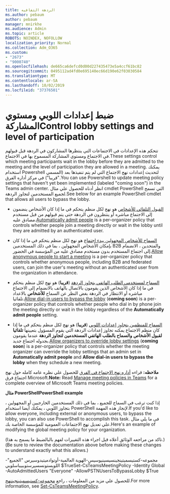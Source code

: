 ```yaml
---
title: الردهة التفافيه
ms.author: pebaum
author: pebaum
manager: mnirkhe
ms.audience: Admin
ms.topic: article
ROBOTS: NOINDEX, NOFOLLOW
localization_priority: Normal
ms.collection: Adm_O365
ms.custom:
- "2673"
- "9000740"
ms.openlocfilehash: de665ca6defcd0d00d227435473e5a4ccf61bc82
ms.sourcegitcommit: 0495112ad4fd0e695140ec66d190e62f03030584
ms.translationtype: MT
ms.contentlocale: ar-SA
ms.lasthandoff: 10/02/2019
ms.locfileid: "37376501"
---
```

# <a name="control-lobby-settings-and-level-of-participation"></a><span data-ttu-id="8e137-102">ضبط إعدادات اللوبي ومستوي المشاركة</span><span class="sxs-lookup"><span data-stu-id="8e137-102">Control lobby settings and level of participation</span></span>

<span data-ttu-id="8e137-103">تتحكم هذه الإعدادات في الاجتماعات التي ينتظرها المشاركون في الردهة قبل قبولهم في الاجتماع ومستوي المشاركة المسموح بها في الاجتماع.</span><span class="sxs-lookup"><span data-stu-id="8e137-103">These settings control which meeting participants wait in the lobby before they are admitted to the meeting and the level of participation they are allowed in a meeting.</span></span> <span data-ttu-id="8e137-104">يمكنك استخدام Powershell لتحديث إعدادات نهج الاجتماع التي لم يتم تنفيذها بعد (المسمي "قريبا") في مركز أداره الفرق.</span><span class="sxs-lookup"><span data-stu-id="8e137-104">You can use Powershell to update meeting policy settings that haven't yet been implemented (labeled "coming soon") in the Teams admin center.</span></span>  <span data-ttu-id="8e137-105">انظر أدناه للحصول علي مثال cmdlet PowerShell التي تسمح لجميع المستخدمين لتجاوز الردهة.</span><span class="sxs-lookup"><span data-stu-id="8e137-105">See below for an example PowerShell cmdlet that allows all users to bypass the lobby.</span></span>  

- <span data-ttu-id="8e137-106">[القبول التلقائي للأشخاص](https://docs.microsoft.com/microsoftteams/meeting-policies-in-teams#automatically-admit-people) هو نهج لكل منظم يتحكم في ما إذا كان الأشخاص ينضمون إلى الاجتماع مباشره أو ينتظرون في الردهة حتى يتم قبولهم من قبل مستخدم مصادق عليه.</span><span class="sxs-lookup"><span data-stu-id="8e137-106">[Automatically admit people](https://docs.microsoft.com/microsoftteams/meeting-policies-in-teams#automatically-admit-people) is a per-organizer policy that controls whether people join a meeting directly or wait in the lobby until they are admitted by an authenticated user.</span></span>

- <span data-ttu-id="8e137-107">[السماح للأشخاص المجهولين ببدء اجتماع](https://docs.microsoft.com/microsoftteams/meeting-policies-in-teams#allow-anonymous-people-to-start-a-meeting) هو نهج لكل منظم يتحكم في ما إذا كان بإمكان الأشخاص المجهولين ، بما في ذلك المستخدمين B2B والمتحدين ، الانضمام إلى اجتماع المستخدم بدون مستخدم مصادق عليه من المؤسسة في الحضور.</span><span class="sxs-lookup"><span data-stu-id="8e137-107">[Allow anonymous people to start a meeting](https://docs.microsoft.com/microsoftteams/meeting-policies-in-teams#allow-anonymous-people-to-start-a-meeting) is a per-organizer policy that controls whether anonymous people, including B2B and federated users, can join the user's meeting without an authenticated user from the organization in attendance.</span></span>

- <span data-ttu-id="8e137-108">[السماح لمستخدمي الطلب الهاتفي بتجاوز الردهة](https://docs.microsoft.com/en-us/microsoftteams/meeting-policies-in-teams#allow-dial-in-users-to-bypass-the-lobby-coming-soon) (**قريبا**) هو نهج لكل منظم يتحكم في ما إذا كان الأشخاص الذين يقومون بالاتصال بالهاتف بالانضمام إلى الاجتماع مباشره أو الانتظار في الردهة بغض النظر عن السماح **للأشخاص** بالاعداد تلقائيا.</span><span class="sxs-lookup"><span data-stu-id="8e137-108">[Allow dial-in users to bypass the lobby](https://docs.microsoft.com/en-us/microsoftteams/meeting-policies-in-teams#allow-dial-in-users-to-bypass-the-lobby-coming-soon) (**coming soon**) is a per-organizer policy that controls whether people who dial in by phone join the meeting directly or wait in the lobby regardless of the **Automatically admit people** setting.</span></span>

- <span data-ttu-id="8e137-109">[السماح للمنظمين بتجاوز إعدادات اللوبي](https://docs.microsoft.com/microsoftteams/meeting-policies-in-teams#allow-organizers-to-override-lobby-settings-coming-soon) (**قريبا**) هو نهج لكل منظم يتحكم في ما إذا كان منظم الاجتماع يمكنه تجاوز إعدادات الردهة التي يقوم المسؤول بتعيينها **تلقائيا لقبول الأشخاص** **والسماح بالطلب الهاتفي المستخدمين لتجاوز الردهة** عندما يقومون بجدوله اجتماع جديد.</span><span class="sxs-lookup"><span data-stu-id="8e137-109">[Allow organizers to override lobby settings](https://docs.microsoft.com/microsoftteams/meeting-policies-in-teams#allow-organizers-to-override-lobby-settings-coming-soon) (**coming soon**) is a per-organizer policy that controls whether the meeting organizer can override the lobby settings that an admin set in **Automatically admit people** and **Allow dial-in users to bypass the lobby** when they schedule a new meeting.</span></span>

<span data-ttu-id="8e137-110">**ملاحظه:** قراءه [أداره نهج الاجتماع في الفرق](https://docs.microsoft.com/en-us/microsoftteams/meeting-policies-in-teams) للحصول علي نظره عامه كامله حول نهج اجتماع فرق Microsoft.</span><span class="sxs-lookup"><span data-stu-id="8e137-110">**Note:** Read [Manage meeting policies in Teams](https://docs.microsoft.com/en-us/microsoftteams/meeting-policies-in-teams) for a complete overview of Microsoft Teams meeting policies.</span></span> 


<span data-ttu-id="8e137-111">**مثال PowerShell**</span><span class="sxs-lookup"><span data-stu-id="8e137-111">**PowerShell example**</span></span>

<span data-ttu-id="8e137-112">إذا كنت ترغب في السماح للجميع ، بما في ذلك المستخدمين الخارجيين أو المجهولين ، بتجاوز اللوبي ، يمكنك أيضا استخدام PowerShell لإنجاز هذه المهمة.</span><span class="sxs-lookup"><span data-stu-id="8e137-112">If you'd like to allow everyone, including external or anonymous users, to bypass the lobby, you can also use PowerShell to accomplish this task.</span></span>  <span data-ttu-id="8e137-113">في ما يلي مثال علي تعديل نهج الاجتماعات العمومية للمؤسسة الخاصة بك.</span><span class="sxs-lookup"><span data-stu-id="8e137-113">Here's an example of modifying the global meeting policy for your organization.</span></span>   

<span data-ttu-id="8e137-114">(تاكد من مراجعه الوثائق أعلاه قبل اجراء هذه التغييرات لفهم بالبالضبط ما يسمح به هذا.)</span><span class="sxs-lookup"><span data-stu-id="8e137-114">(Be sure to review the documentation above before making these changes to understand exactly what this allows.)</span></span>

<span data-ttu-id="8e137-115">مجموعه-كستيسميتينجينسيسينيوسيس-الهوية العالمية-أوتوادميتيدوسيرس "الجميع"-اللوبستونسسيرستوببيباسلوبي $True</span><span class="sxs-lookup"><span data-stu-id="8e137-115">Set-CsTeamsMeetingPolicy -Identity Global -AutoAdmittedUsers "Everyone" -AllowPSTNUsersToBypassLobby $True</span></span>

<span data-ttu-id="8e137-116">للحصول علي مزيد من المعلومات ، راجع [مجموعه-كستيسميتينجيننهج](https://docs.microsoft.com/powershell/module/skype/set-csteamsmeetingpolicy?view=skype-ps).</span><span class="sxs-lookup"><span data-stu-id="8e137-116">For more information, see [Set-CsTeamsMeetingPolicy](https://docs.microsoft.com/powershell/module/skype/set-csteamsmeetingpolicy?view=skype-ps).</span></span>

